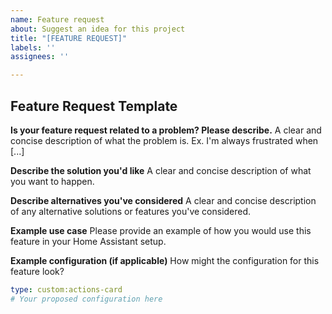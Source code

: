 ```yaml
---
name: Feature request
about: Suggest an idea for this project
title: "[FEATURE REQUEST]"
labels: ''
assignees: ''

---
```


## Feature Request Template

**Is your feature request related to a problem? Please describe.**
A clear and concise description of what the problem is. Ex. I'm always frustrated when [...]

**Describe the solution you'd like**
A clear and concise description of what you want to happen.

**Describe alternatives you've considered**
A clear and concise description of any alternative solutions or features you've considered.

**Example use case**
Please provide an example of how you would use this feature in your Home Assistant setup.

**Example configuration (if applicable)**
How might the configuration for this feature look?
```yaml
type: custom:actions-card
# Your proposed configuration here
```
